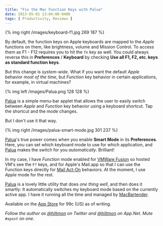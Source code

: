 ```yaml
---
title: "Fix the Mac Function Keys with Palua"
date: 2013-05-01 13:04:00-0400
tags: [ Productivity, Reviews ]
---
```


{% img right /images/keyboard-f1.jpg 269 187 %}

By default, the function keys on Apple keyboards are mapped to the *Apple* functions on them, like brightness, volume and Mission Control. To access them as F1 - F12 requires you to hit the `fn` key as well. You could always reverse this in **Preferences** / **Keyboard** by checking **Use all F1, F2, etc. keys as standard function keys**.

But this change is *system-wide*. What if you want the default *Apple* behavior *most of the time*, but *Function* key behavior in certain applications, for example, in virtual machines?

{% img left /images/Palua.png 128 128 %}

[Palua][linksynergy] is a simple menu-bar applet that allows the user to easily switch between *Apple* and *Function* key behavior using a keyboard shortcut. Tap the shortcut and the mode changes.

But I don't use it that way.

{% img right /images/palua-smart-mode.jpg 301 237 %}

[Palua][linksynergy]'s true power comes when you enable **Smart Mode** in its **Preferences**. Here, you can set which keyboard mode to use for which application, and [Palua][linksynergy] makes the switch for you *automatically*. Brilliant!

In my case, I have *Function* mode enabled for [VMWare Fusion][vmware] so hosted VM's see the `F?` keys, and for Apple's Mail.app so that I can use the Function keys directly for [Mail Act-On][indev] behaviors. At the moment, I use *Apple* mode for the rest.

[Palua][linksynergy] is a lovely little utility that does *one thing well*, and then does it smartly: It automatically switches my keyboard mode based on the currently active app. I have it running all the time and managed by [MacBartender][macbartender].

Available on the [App Store][linksynergy] for 99c (US) as of writing.

*Follow the author as [@hiltmon][twitter] on Twitter and [@hiltmon][app] on App.Net. Mute `#xpost` on one.*

[app]: http://alpha.app.net/hiltmon
[indev]: http://www.indev.ca/MailActOn.html
[linksynergy]: https://itunes.apple.com/us/app/palua/id431494195?mt=12&uo=4&at=10l894
[macbartender]: http://www.macbartender.com
[twitter]: https://twitter.com/hiltmon
[vmware]: http://www.vmware.com/products/fusion/overview.html
